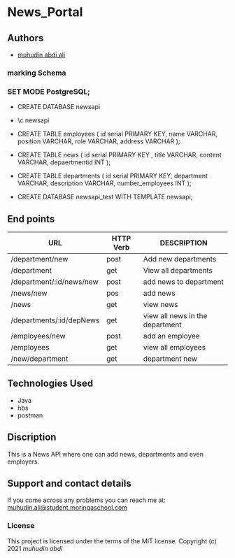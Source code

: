 # News_Portal



## Authors
- [muhudin abdi ali](https://github.com/wilwal-abdi-dev)


###  marking Schema
### SET MODE PostgreSQL;
* CREATE DATABASE newsapi
 

*  \c newsapi

* CREATE TABLE  employees (
 id serial PRIMARY KEY,
name VARCHAR,
position VARCHAR,
role VARCHAR,
address VARCHAR
);


* CREATE TABLE  news (
 id serial PRIMARY KEY ,
 title VARCHAR,
 content VARCHAR,
 depaertmentid INT
);

* CREATE TABLE  departments (
 id serial PRIMARY KEY,
 department VARCHAR,
 description VARCHAR,
 number_employees INT
);
* CREATE DATABASE newsapi_test WITH TEMPLATE newsapi;

## End points

| URL                                            | HTTP Verb   |                                 DESCRIPTION|
|--                                              |  ---        |                                   ---      |
|/department/new                                 |post         |     Add new departments                    |
|/department                                     |get          |   View all departments                     |
|/department/:id/news/new                        |post         |   add news to department                   |
|/news/new                                       |pos          |  add news                                   |
|/news                                           |get          |          view news|
|/departments/:id/depNews                        |get          |      view all news in the department       |
|/employees/new                                  |post         |     add an employee                        |
|/employees                                      |get          |     view all employees                     |
|/new/department                                 | get         |      department new                        |



## Technologies Used
* Java
* hbs
* postman

## Discription
This is a News API where one can add news, departments and even employers.


## Support and contact details
If you come across any problems you can reach me at: muhudin.ali@student.moringaschool.com

### License
This project is licensed under the terms of the MIT license.
              Copyright (c) 2021 *muhudin abdi*